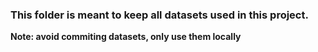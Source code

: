 ### This folder is meant to keep all datasets used in this project.

**Note: avoid commiting datasets, only use them locally**